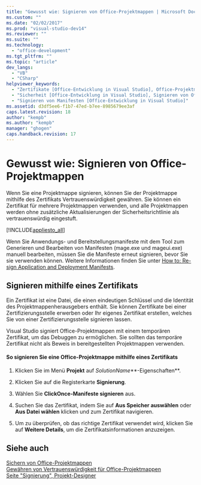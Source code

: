 ```yaml
---
title: "Gewusst wie: Signieren von Office-Projektmappen | Microsoft Docs"
ms.custom: ""
ms.date: "02/02/2017"
ms.prod: "visual-studio-dev14"
ms.reviewer: ""
ms.suite: ""
ms.technology: 
  - "office-development"
ms.tgt_pltfrm: ""
ms.topic: "article"
dev_langs: 
  - "VB"
  - "CSharp"
helpviewer_keywords: 
  - "Zertifikate [Office-Entwicklung in Visual Studio], Office-Projektmappen"
  - "Sicherheit [Office-Entwicklung in Visual Studio], Signieren von Office-Projektmappen"
  - "Signieren von Manifesten [Office-Entwicklung in Visual Studio]"
ms.assetid: d3df5ee6-f1b7-47ed-b7ee-8985679ee3af
caps.latest.revision: 18
author: "kempb"
ms.author: "kempb"
manager: "ghogen"
caps.handback.revision: 17
---
```

# Gewusst wie: Signieren von Office-Projektmappen
  Wenn Sie eine Projektmappe signieren, können Sie der Projektmappe mithilfe des Zertifikats Vertrauenswürdigkeit gewähren.  Sie können ein Zertifikat für mehrere Projektmappen verwenden, und alle Projektmappen werden ohne zusätzliche Aktualisierungen der Sicherheitsrichtlinie als vertrauenswürdig eingestuft.  
  
 [!INCLUDE[appliesto_all](../vsto/includes/appliesto-all-md.md)]  
  
 Wenn Sie Anwendungs\- und Bereitstellungsmanifeste mit dem Tool zum Generieren und Bearbeiten von Manifesten \(mage.exe und mageui.exe\) manuell bearbeiten, müssen Sie die Manifeste erneut signieren, bevor Sie sie verwenden können.  Weitere Informationen finden Sie unter [How to: Re-sign Application and Deployment Manifests](~/deployment/how-to-re-sign-application-and-deployment-manifests.md).  
  
## Signieren mithilfe eines Zertifikats  
 Ein Zertifikat ist eine Datei, die einen eindeutigen Schlüssel und die Identität des Projektmappenherausgebers enthält.  Sie können Zertifikate bei einer Zertifizierungsstelle erwerben oder Ihr eigenes Zertifikat erstellen, welches Sie von einer Zertifizierungsstelle signieren lassen.  
  
 Visual Studio signiert Office\-Projektmappen mit einem temporären Zertifikat, um das Debuggen zu ermöglichen.  Sie sollten das temporäre Zertifikat nicht als Beweis in bereitgestellten Projektmappen verwenden.  
  
#### So signieren Sie eine Office\-Projektmappe mithilfe eines Zertifikats  
  
1.  Klicken Sie im Menü **Projekt** auf *SolutionName***\-Eigenschaften**.  
  
2.  Klicken Sie auf die Registerkarte **Signierung**.  
  
3.  Wählen Sie **ClickOnce\-Manifeste signieren** aus.  
  
4.  Suchen Sie das Zertifikat, indem Sie auf **Aus Speicher auswählen** oder **Aus Datei wählen** klicken und zum Zertifikat navigieren.  
  
5.  Um zu überprüfen, ob das richtige Zertifikat verwendet wird, klicken Sie auf **Weitere Details**, um die Zertifikatsinformationen anzuzeigen.  
  
## Siehe auch  
 [Sichern von Office-Projektmappen](../vsto/securing-office-solutions.md)   
 [Gewähren von Vertrauenswürdigkeit für Office-Projektmappen](../vsto/granting-trust-to-office-solutions.md)   
 [Seite "Signierung", Projekt-Designer](../ide/reference/signing-page-project-designer.md)  
  
  